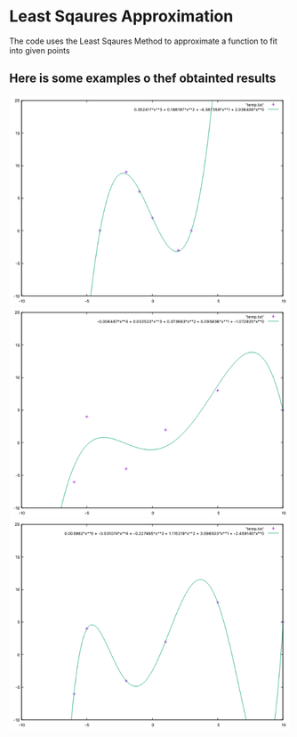 # Least Sqaures Approximation
The code uses the Least Sqaures Method to approximate a function to fit 
into given points

## Here is some examples o thef obtainted results
![First function](1.png)
![Second function](2.png)
![Third function](3.png)
